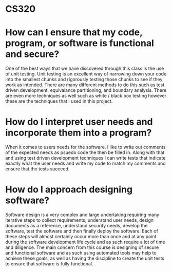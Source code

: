 # CS320
# How can I ensure that my code, program, or software is functional and secure?
One of the best ways that we have discovered through this class is the use of unit testing. Unit testing is an excellent way of narrowing down your code into the smallest chunks and rigorously testing those chunks to see if they work as intended. There are many different methods to do this such as test driven development, equivalance partitioning, and boundary analysis. There are even more techniques as well such as white / black box testing however these are the techniques that I used in this project.

# How do I interpret user needs and incorporate them into a program?
When it comes to users needs for the software, I like to write out comments of the expected needs as psuedo code the then be filled in. Along with that and using test driven development techniques I can write tests that indicate exactly what the user needs and write my code to match my comments and ensure that the tests succeed.

# How do I approach designing software?
Software design is a very complex and large undertaking requiring many iterative steps to collect requirements, understand user needs, design documents as a reference, understand security needs, develop the software, test the software and then finally deploy the software. Each of these steps will almost certainly occur more than once and at any point during the software development life cycle and as such require a lot of time and diligence. The main concern from this course is designing of secure and functional software and as such using automated tools may help to achieve these goals, as well as having the discipline to create the unit tests to ensure that software is fully functional.
